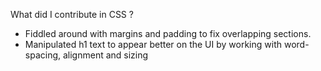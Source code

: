 What did I contribute in CSS ?
- Fiddled around with margins and padding to fix overlapping sections.
- Manipulated h1 text to appear better on the UI by working with word-spacing, alignment and sizing 

